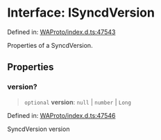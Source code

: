 # Interface: ISyncdVersion

Defined in: [WAProto/index.d.ts:47543](https://github.com/Fokusdotid/Baileys/blob/58a03b5a49cf326e1050515994499cb0bb76662f/WAProto/index.d.ts#L47543)

Properties of a SyncdVersion.

## Properties

### version?

> `optional` **version**: `null` \| `number` \| `Long`

Defined in: [WAProto/index.d.ts:47546](https://github.com/Fokusdotid/Baileys/blob/58a03b5a49cf326e1050515994499cb0bb76662f/WAProto/index.d.ts#L47546)

SyncdVersion version
